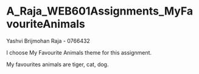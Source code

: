 # A_Raja_WEB601Assignments_MyFavouriteAnimals
 
Yashvi Brijmohan Raja - 0766432

I choose My Favourite Animals theme for this assignment.

My favourites animals are tiger, cat, dog. 